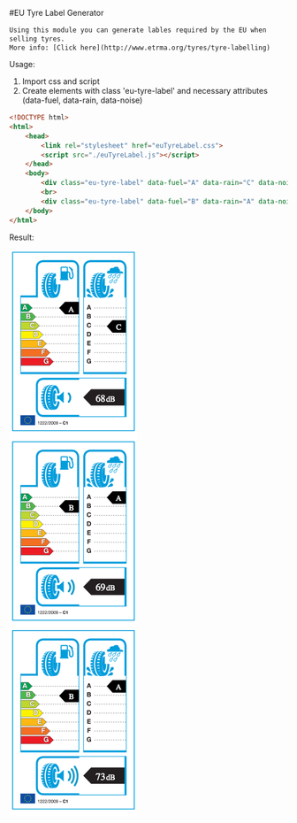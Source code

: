 #EU Tyre Label Generator

    Using this module you can generate lables required by the EU when selling tyres.
    More info: [Click here](http://www.etrma.org/tyres/tyre-labelling)

Usage:

1. Import css and script
2. Create elements with class 'eu-tyre-label' and necessary attributes (data-fuel, data-rain, data-noise)

```html
<!DOCTYPE html>
<html>
    <head>
        <link rel="stylesheet" href="euTyreLabel.css">
        <script src="./euTyreLabel.js"></script>
    </head>
    <body>
        <div class="eu-tyre-label" data-fuel="A" data-rain="C" data-noise="50"></div>
        <br>
        <div class="eu-tyre-label" data-fuel="B" data-rain="A" data-noise="40"></div>
    </body>
</html>
```

Result:

![alt text](img/screener.png "EU Tyre Gen Result")
